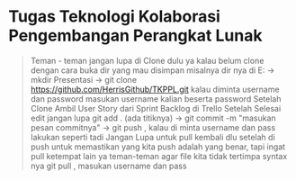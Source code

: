 # Tugas Teknologi Kolaborasi Pengembangan Perangkat Lunak
> Teman - teman jangan lupa di Clone dulu ya kalau belum clone dengan cara buka dir yang mau disimpan misalnya dir nya di E: -> mkdir Presentasi -> git clone https://github.com/HerrisGithub/TKPPL.git kalau diminta username dan password masukan username kalian beserta password
> Setelah Clone Ambil User Story dari Sprint Backlog di Trello
> Setelah Selesai edit jangan lupa git add . (ada titiknya) -> git commit -m "masukan pesan commitnya" -> git push , kalau di minta username dan pass lakukan seperti tadi
> Jangan Lupa untuk pull kembali dlu setelah di push untuk memastikan yang kita push adalah yang benar, tapi ingat pull ketempat lain ya teman-teman agar file kita tidak tertimpa syntax nya git pull , masukan username dan pass

